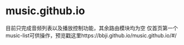 # music.github.io
目前只完成音频列表以及播放控制功能，其余路由模块均为空
仅首页第一个music-list可供操作，预览戳这里https://bbji.github.io/music.github.io/#/
